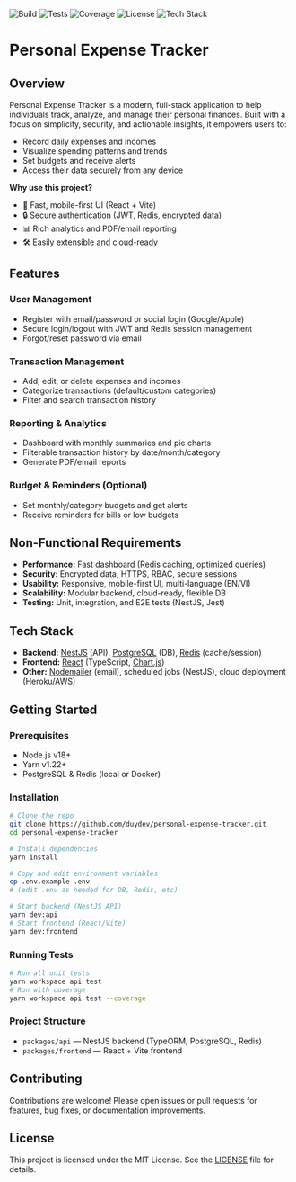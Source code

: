 ![Build](https://img.shields.io/github/actions/workflow/status/duydev/personal-expense-tracker/ci.yml?branch=main&label=build)
![Tests](https://img.shields.io/badge/tests-passing-brightgreen)
![Coverage](https://img.shields.io/badge/coverage-80%25-brightgreen)
![License](https://img.shields.io/github/license/duydev/personal-expense-tracker)
![Tech Stack](https://img.shields.io/badge/stack-NestJS%20%7C%20React%20%7C%20PostgreSQL%20%7C%20Redis-blue)

# Personal Expense Tracker

## Overview

Personal Expense Tracker is a modern, full-stack application to help individuals track, analyze, and manage their personal finances. Built with a focus on simplicity, security, and actionable insights, it empowers users to:

- Record daily expenses and incomes
- Visualize spending patterns and trends
- Set budgets and receive alerts
- Access their data securely from any device

**Why use this project?**

- 🚀 Fast, mobile-first UI (React + Vite)
- 🔒 Secure authentication (JWT, Redis, encrypted data)
- 📊 Rich analytics and PDF/email reporting
- 🛠️ Easily extensible and cloud-ready

## Features

### User Management

- Register with email/password or social login (Google/Apple)
- Secure login/logout with JWT and Redis session management
- Forgot/reset password via email

### Transaction Management

- Add, edit, or delete expenses and incomes
- Categorize transactions (default/custom categories)
- Filter and search transaction history

### Reporting & Analytics

- Dashboard with monthly summaries and pie charts
- Filterable transaction history by date/month/category
- Generate PDF/email reports

### Budget & Reminders (Optional)

- Set monthly/category budgets and get alerts
- Receive reminders for bills or low budgets

## Non-Functional Requirements

- **Performance:** Fast dashboard (Redis caching, optimized queries)
- **Security:** Encrypted data, HTTPS, RBAC, secure sessions
- **Usability:** Responsive, mobile-first UI, multi-language (EN/VI)
- **Scalability:** Modular backend, cloud-ready, flexible DB
- **Testing:** Unit, integration, and E2E tests (NestJS, Jest)

## Tech Stack

- **Backend:** [NestJS](https://nestjs.com/) (API), [PostgreSQL](https://www.postgresql.org/) (DB), [Redis](https://redis.io/) (cache/session)
- **Frontend:** [React](https://react.dev/) (TypeScript, [Chart.js](https://www.chartjs.org/))
- **Other:** [Nodemailer](https://nodemailer.com/) (email), scheduled jobs (NestJS), cloud deployment (Heroku/AWS)

## Getting Started

### Prerequisites

- Node.js v18+
- Yarn v1.22+
- PostgreSQL & Redis (local or Docker)

### Installation

```bash
# Clone the repo
git clone https://github.com/duydev/personal-expense-tracker.git
cd personal-expense-tracker

# Install dependencies
yarn install

# Copy and edit environment variables
cp .env.example .env
# (edit .env as needed for DB, Redis, etc)

# Start backend (NestJS API)
yarn dev:api
# Start frontend (React/Vite)
yarn dev:frontend
```

### Running Tests

```bash
# Run all unit tests
yarn workspace api test
# Run with coverage
yarn workspace api test --coverage
```

### Project Structure

- `packages/api` — NestJS backend (TypeORM, PostgreSQL, Redis)
- `packages/frontend` — React + Vite frontend

## Contributing

Contributions are welcome! Please open issues or pull requests for features, bug fixes, or documentation improvements.

## License

This project is licensed under the MIT License. See the [LICENSE](LICENSE) file for details.
